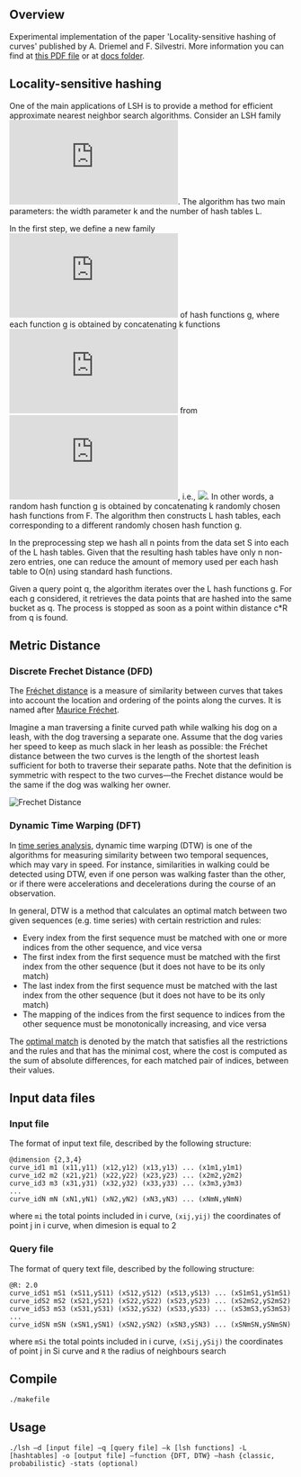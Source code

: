 ## Overview
Experimental implementation of the paper 'Locality-sensitive hashing of curves' published by A. Driemel and F. Silvestri. More information you can find at [this PDF file](http://drops.dagstuhl.de/opus/volltexte/2017/7203/pdf/LIPIcs-SoCG-2017-37.pdf) or at [docs folder](https://github.com/chanioxaris/locality-sensitive-hashing/tree/master/doc).


## Locality-sensitive hashing
One of the main applications of LSH is to provide a method for efficient approximate nearest neighbor search algorithms. Consider an LSH family ![F](https://latex.codecogs.com/gif.latex?F). The algorithm has two main parameters: the width parameter k and the number of hash tables L.

In the first step, we define a new family ![G](https://latex.codecogs.com/gif.latex?G) of hash functions g, where each function g is obtained by concatenating k functions ![](https://latex.codecogs.com/gif.latex?h_1,....,&space;h_k) from ![F](https://latex.codecogs.com/gif.latex?F), i.e., ![](https://latex.codecogs.com/gif.latex?g(p)&space;=&space;[h_1(p),....,&space;h_k(p)]). In other words, a random hash function g is obtained by concatenating k randomly chosen hash functions from F. The algorithm then constructs L hash tables, each corresponding to a different randomly chosen hash function g.

In the preprocessing step we hash all n points from the data set S into each of the L hash tables. Given that the resulting hash tables have only n non-zero entries, one can reduce the amount of memory used per each hash table to O(n) using standard hash functions.

Given a query point q, the algorithm iterates over the L hash functions g. For each g considered, it retrieves the data points that are hashed into the same bucket as q. The process is stopped as soon as a point within distance c*R from q is found.

## Metric Distance

### Discrete Frechet Distance (DFD)
The [Fréchet distance](https://en.wikipedia.org/wiki/Fr%C3%A9chet_distance) is a measure of similarity between curves that takes into account the location and ordering of the points along the curves. It is named after [Maurice Fréchet](https://en.wikipedia.org/wiki/Maurice_Fr%C3%A9chet).

Imagine a man traversing a finite curved path while walking his dog on a leash, with the dog traversing a separate one. Assume that the dog varies her speed to keep as much slack in her leash as possible: the Fréchet distance between the two curves is the length of the shortest leash sufficient for both to traverse their separate paths. Note that the definition is symmetric with respect to the two curves—the Frechet distance would be the same if the dog was walking her owner.

![Frechet Distance](https://github.com/chanioxaris/locality-sensitive-hashing/blob/master/img/frechet_distance.jpg)

### Dynamic Time Warping (DFT)
In [time series analysis](https://en.wikipedia.org/wiki/Time_series), dynamic time warping (DTW) is one of the algorithms for measuring similarity between two temporal sequences, which may vary in speed. For instance, similarities in walking could be detected using DTW, even if one person was walking faster than the other, or if there were accelerations and decelerations during the course of an observation. 

In general, DTW is a method that calculates an optimal match between two given sequences (e.g. time series) with certain restriction and rules:
* Every index from the first sequence must be matched with one or more indices from the other sequence, and vice versa
* The first index from the first sequence must be matched with the first index from the other sequence (but it does not have to be its only match)
* The last index from the first sequence must be matched with the last index from the other sequence (but it does not have to be its only match)
* The mapping of the indices from the first sequence to indices from the other sequence must be monotonically increasing, and vice versa

The [optimal match](https://en.wikipedia.org/wiki/Optimal_matching) is denoted by the match that satisfies all the restrictions and the rules and that has the minimal cost, where the cost is computed as the sum of absolute differences, for each matched pair of indices, between their values.


## Input data files

### Input file 
The format of input text file, described by the following structure:
```
@dimension {2,3,4} 
curve_id1 m1 (x11,y11) (x12,y12) (x13,y13) ... (x1m1,y1m1)
curve_id2 m2 (x21,y21) (x22,y22) (x23,y23) ... (x2m2,y2m2)
curve_id3 m3 (x31,y31) (x32,y32) (x33,y33) ... (x3m3,y3m3)
...
curve_idN mN (xN1,yN1) (xN2,yN2) (xN3,yN3) ... (xNmN,yNmN)
```
where ```mi``` the total points included in i curve, ```(xij,yij)``` the coordinates of point j in i curve, when dimesion is equal to 2

### Query file 
The format of query text file, described by the following structure:
```
@R: 2.0
curve_idS1 mS1 (xS11,yS11) (xS12,yS12) (xS13,yS13) ... (xS1mS1,yS1mS1)
curve_idS2 mS2 (xS21,yS21) (xS22,yS22) (xS23,yS23) ... (xS2mS2,yS2mS2)
curve_idS3 mS3 (xS31,yS31) (xS32,yS32) (xS33,yS33) ... (xS3mS3,yS3mS3)
...
curve_idSN mSN (xSN1,ySN1) (xSN2,ySN2) (xSN3,ySN3) ... (xSNmSN,ySNmSN)
```
where ```mSi``` the total points included in i curve, ```(xSij,ySij)``` the coordinates of point j in Si curve and ```R``` the radius of neighbours search


## Compile

`./makefile`

## Usage

`./lsh –d [input file] –q [query file] –k [lsh functions] -L [hashtables] -ο [output file] –function {DFT, DTW} –hash {classic, probabilistic} -stats (optional)`
